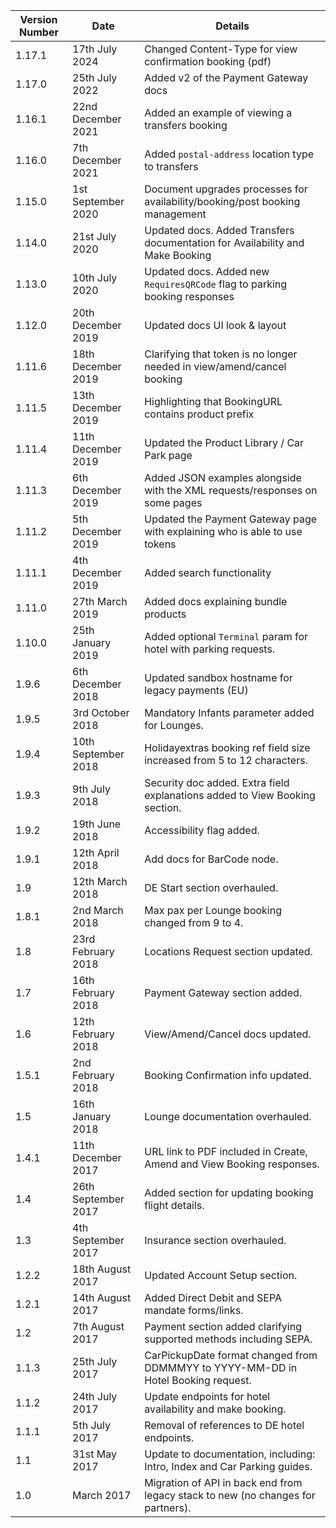 | Version Number | Date                | Details                                                                           |
|----------------|---------------------|-----------------------------------------------------------------------------------|
| 1.17.1         | 17th July 2024      | Changed Content-Type for view confirmation booking (pdf)                          |
| 1.17.0         | 25th July 2022      | Added v2 of the Payment Gateway docs                                              |
| 1.16.1         | 22nd December 2021  | Added an example of viewing a transfers booking                                   |
| 1.16.0         | 7th December 2021   | Added `postal-address` location type to transfers                                 |
| 1.15.0         | 1st September 2020  | Document upgrades processes for availability/booking/post booking management      |
| 1.14.0         | 21st July 2020      | Updated docs. Added Transfers documentation for Availability and Make Booking     |
| 1.13.0         | 10th July 2020      | Updated docs. Added new `RequiresQRCode` flag to parking booking responses        |
| 1.12.0         | 20th December 2019  | Updated docs UI look & layout                                                     |
| 1.11.6         | 18th December 2019  | Clarifying that token is no longer needed in view/amend/cancel booking            |
| 1.11.5         | 13th December 2019  | Highlighting that BookingURL contains product prefix                              |
| 1.11.4         | 11th December 2019  | Updated the Product Library / Car Park page                                       |
| 1.11.3         | 6th December 2019   | Added JSON examples alongside with the XML requests/responses on some pages       |
| 1.11.2         | 5th December 2019   | Updated the Payment Gateway page with explaining who is able to use tokens        |
| 1.11.1         | 4th December 2019   | Added search functionality                                                        |
| 1.11.0         | 27th March 2019     | Added docs explaining bundle products                                             |
| 1.10.0         | 25th January 2019   | Added optional `Terminal` param for hotel with parking requests.                  |
| 1.9.6          | 6th December 2018   | Updated sandbox hostname for legacy payments (EU)                                 |
| 1.9.5          | 3rd October 2018    | Mandatory Infants parameter added for Lounges.                                    |
| 1.9.4          | 10th September 2018 | Holidayextras booking ref field size increased from 5 to 12 characters.           |
| 1.9.3          | 9th July 2018       | Security doc added. Extra field explanations added to View Booking section.       |
| 1.9.2          | 19th June 2018      | Accessibility flag added.                                                         |
| 1.9.1          | 12th April 2018     | Add docs for BarCode node.                                                        |
| 1.9            | 12th March 2018     | DE Start section overhauled.                                                      |
| 1.8.1          | 2nd March 2018      | Max pax per Lounge booking changed from 9 to 4.                                   |
| 1.8            | 23rd February 2018  | Locations Request section updated.                                                |
| 1.7            | 16th February 2018  | Payment Gateway section added.                                                    |
| 1.6            | 12th February 2018  | View/Amend/Cancel docs updated.                                                   |
| 1.5.1          | 2nd February 2018   | Booking Confirmation info updated.                                                |
| 1.5            | 16th January 2018   | Lounge documentation overhauled.                                                  |
| 1.4.1          | 11th December 2017  | URL link to PDF included in Create, Amend and View Booking responses.             |
| 1.4            | 26th September 2017 | Added section for updating booking flight details.                                |
| 1.3            | 4th September 2017  | Insurance section overhauled.                                                     |
| 1.2.2          | 18th August 2017    | Updated Account Setup section.                                                    |
| 1.2.1          | 14th August 2017    | Added Direct Debit and SEPA mandate forms/links.                                  |
| 1.2            | 7th August 2017     | Payment section added clarifying supported methods including SEPA.                |
| 1.1.3          | 25th July 2017      | CarPickupDate format changed from DDMMMYY to YYYY-MM-DD in Hotel Booking request. |
| 1.1.2          | 24th July 2017      | Update endpoints for hotel availability and make booking.                         |
| 1.1.1          | 5th July 2017       | Removal of references to DE hotel endpoints.                                      |
| 1.1            | 31st May 2017       | Update to documentation, including: Intro, Index and Car Parking guides.          |
| 1.0            | March 2017          | Migration of API in back end from legacy stack to new (no changes for partners).  |
